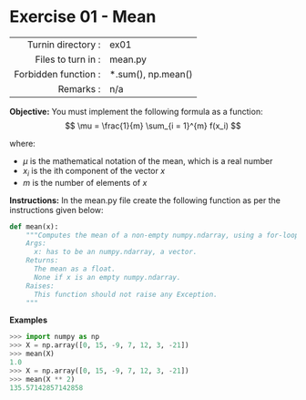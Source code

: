 # Exercise 01 - Mean

|                         |                    |
| -----------------------:| ------------------ |
|   Turnin directory :    |  ex01              |
|   Files to turn in :    |  mean.py           |
|   Forbidden function :  |  *.sum(), np.mean()|
|   Remarks :             |  n/a               |

**Objective:**
You must implement the following formula as a function:  
$$
\mu = \frac{1}{m} \sum_{i = 1}^{m} f(x_i)
$$

where: 
- $\mu$ is the mathematical notation of the mean, which is a real number
- $x_i$ is the ith component of the vector $x$
- $m$ is the number of elements of $x$

**Instructions:**
In the mean.py file create the following function as per the instructions given below:
```python
def mean(x):
    """Computes the mean of a non-empty numpy.ndarray, using a for-loop.
    Args:
      x: has to be an numpy.ndarray, a vector.
    Returns:
      The mean as a float.
      None if x is an empty numpy.ndarray.
    Raises:
      This function should not raise any Exception.
    """
```

**Examples**
```python
>>> import numpy as np
>>> X = np.array([0, 15, -9, 7, 12, 3, -21])
>>> mean(X)
1.0
>>> X = np.array([0, 15, -9, 7, 12, 3, -21])
>>> mean(X ** 2)
135.57142857142858
```

